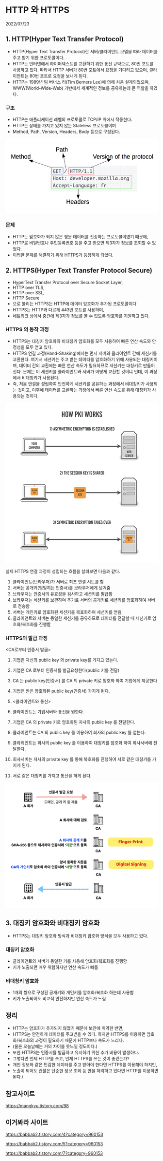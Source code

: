 # HTTP 와 HTTPS
2022/07/23

## 1. HTTP(Hyper Text Transfer Protocol)
- HTTP(Hyper Text Transfer Protocol)란 서버/클라이언트 모델을 따라 데이터를 주고 받기 위한 프로토콜이다.
- HTTP는 인터넷에서 하이퍼텍스트를 교환하기 위한 통신 규약으로, 80번 포트를 사용하고 있다. 따라서 HTTP 서버가 80번 포트에서 요청을 기다리고 있으며, 클라이언트는 80번 포트로 요청을 보내게 된다.
- HTTP는 1989년 팀 버너스 리(Tim Berners Lee)에 의해 처음 설계되었으며, WWW(World-Wide-Web) 기반에서 세계적인 정보를 공유하는데 큰 역할을 하였다.


### 구조
- HTTP는 애플리케이션 레벨의 프로토콜로 TCP/IP 위에서 작동한다.
- HTTP는 상태를 가지고 있지 않는 Stateless 프로토콜이며 
- Method, Path, Version, Headers, Body 등으로 구성된다.

![img.png](../images/http.png)

### 문제
- HTTP는 암호화가 되지 않은 평문 데이터를 전송하는 프로토콜이였기 때문에, 
- HTTP로 비밀번호나 주민등록번호 등을 주고 받으면 제3자가 정보를 조회할 수 있었다. 
- 이러한 문제를 해결하기 위해 HTTPS가 등장하게 되었다.

## 2. HTTPS(Hyper Text Transfer Protocol Secure)

- HyperText Transfer Protocol over Secure Socket Layer, 
- HTTP over TLS, 
- HTTP over SSL, 
- HTTP Secure
- 으로 불리는 HTTPS는 HTTP에 데이터 암호화가 추가된 프로토콜이다
- HTTPS는 HTTP와 다르게 443번 포트를 사용하며, 
- 네트워크 상에서 중간에 제3자가 정보를 볼 수 없도록 암호화를 지원하고 있다.

### HTTPS 의 동작 과정
- HTTPS는 대칭키 암호화와 비대칭키 암호화를 모두 사용하여 빠른 연산 속도와 안정성을 모두 얻고 있다.
- HTTPS 연결 과정(Hand-Shaking)에서는 먼저 서버와 클라이언트 간에 세션키를 교환한다. 여기서 세션키는 주고 받는 데이터를 암호화하기 위해 사용되는 대칭키이며, 데이터 간의 교환에는 빠른 연산 속도가 필요하므로 세션키는 대칭키로 만들어진다. 문제는 이 세션키를 클라이언트와 서버가 어떻게 교환할 것이냐 인데, 이 과정에서 비대칭키가 사용된다.
- 즉, 처음 연결을 성립하여 안전하게 세션키를 공유하는 과정에서 비대칭키가 사용되는 것이고, 이후에 데이터를 교환하는 과정에서 빠른 연산 속도를 위해 대칭키가 사용되는 것이다.

![img.png](../images/https01.png)

실제 HTTPS 연결 과정이 성립되는 흐름을 살펴보면 다음과 같다.

1. 클라이언트(브라우저)가 서버로 최초 연결 시도를 함
2. 서버는 공개키(엄밀히는 인증서)를 브라우저에게 넘겨줌
3. 브라우저는 인증서의 유효성을 검사하고 세션키를 발급함
4. 브라우저는 세션키를 보관하며 추가로 서버의 공개키로 세션키를 암호화하여 서버로 전송함
5. 서버는 개인키로 암호화된 세션키를 복호화하여 세션키를 얻음
6. 클라이언트와 서버는 동일한 세션키를 공유하므로 데이터를 전달할 때 세션키로 암호화/복호화를 진행함


### HTTPS의 발급 과정
<CA로부터 인증서 발급>
1. 기업은 자신의 public key 와 private key를 가지고 있는다.
2. 기업은 CA 로부터 인증서를 발급요청한다(public 키를 전달)
3. CA 는 public key(인증서) 를 CA 의 private 키로 암호화 하여 기업에게 제공한다
4. 기업은 받은 암호화된 public key(인증서) 가지게 된다.

5. <클라이언트와 통신>
6. 클라이언트는 기업서버와 통신을 원한다.
7. 기업은 CA 의 private 키로 암호화된 자사의 public key 를 전달한다.
8. 클라이언트는 CA 의 public key 를 이용하여 회사의 public key 를 얻는다.
9. 클라리언트는 회사의 public key 를 이용하여 대칭키를 암호화 하여 회사서버에 전달한다.
10. 회사서버는 자사의 private key 를 통해 복호화를 진행하여 서로 같은 대칭키를 가지게 된다.
11. 서로 같은 대칭키를 가지고 통신을 하게 된다.

![img.png](../images/https추가정보.png)

## 3. 대칭키 암호화와 비대칭키 암호화
- HTTPS는 대칭키 암호화 방식과 비대칭키 암호화 방식을 모두 사용하고 있다.

### 대칭키 암호화
- 클라이언트와 서버가 동일한 키를 사용해 암호화/복호화를 진행함
- 키가 노출되면 매우 위험하지만 연산 속도가 빠름

### 비대칭키 암호화
- 1개의 쌍으로 구성된 공개키와 개인키를 암호화/복호화 하는데 사용함
- 키가 노출되어도 비교적 안전하지만 연산 속도가 느림

## 정리
- HTTP는 암호화가 추가되지 않았기 때문에 보안에 취약한 반면, 
- HTTPS는 안전하게 데이터를 주고받을 수 있다. 하지만 HTTPS를 이용하면 암호화/복호화의 과정이 필요하기 때문에 HTTP보다 속도가 느리다. 
- (물론 오늘날에는 거의 차이를 못느낄 정도이다.) 
- 또한 HTTPS는 인증서를 발급하고 유지하기 위한 추가 비용이 발생하다.
- 그렇다면 언제 HTTP를 쓰고, 언제 HTTPS를 쓰는 것이 좋겠는가?
- 개인 정보와 같은 민감한 데이터를 주고 받아야 한다면 HTTPS를 이용해야 하지만, 
- 노출이 되어도 괜찮은 단순한 정보 조회 등 만을 처리하고 있다면 HTTP를 이용하면 된다.\

## 참고사이트
https://mangkyu.tistory.com/98

## 이거봐라 사이트
https://babbab2.tistory.com/4?category=960153

https://babbab2.tistory.com/5?category=960153

https://babbab2.tistory.com/7?category=960153

